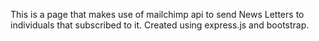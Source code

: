 This is a page that makes use of mailchimp api to send News Letters to individuals that subscribed to it. Created using express.js and bootstrap.